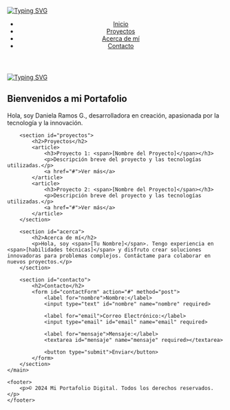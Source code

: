 <a href="https://git.io/typing-svg"><img src="https://readme-typing-svg.demolab.com?font=Fira+Code&pause=1000&width=435&lines=Hola+Soy+Daniela+Ramos" alt="Typing SVG" /></a>
<!DOCTYPE html>
<html lang="es">
<head>
    <meta charset="UTF-8">
    <meta name="viewport" content="width=device-width, initial-scale=1.0">
    <title>Mi Portafolio Digital</title>
    <link rel="stylesheet" href="styles.css">
    <script defer src="script.js"></script>
</head>
<body>
    <header>
        <nav>
            <ul>
                <li><a href="#inicio">Inicio</a></li>
                <li><a href="#proyectos">Proyectos</a></li>
                <li><a href="#acerca">Acerca de mí</a></li>
                <li><a href="#contacto">Contacto</a></li>
            </ul>
        </nav>
    </header>
<a href="https://git.io/typing-svg"><img src="https://readme-typing-svg.demolab.com?font=Fira+Code&pause=1000&width=435&lines=Hola+Soy+Daniela+Ramos" alt="Typing SVG" /></a>
    <main>
        <section id="inicio">
            <h1>Bienvenidos a mi Portafolio</h1>
            <p>Hola, soy <span id="nombre">Daniela Ramos G.</span>, desarrolladora en creación, apasionada por la tecnología y la innovación.</p>
        </section>

        <section id="proyectos">
            <h2>Proyectos</h2>
            <article>
                <h3>Proyecto 1: <span>[Nombre del Proyecto]</span></h3>
                <p>Descripción breve del proyecto y las tecnologías utilizadas.</p>
                <a href="#">Ver más</a>
            </article>
            <article>
                <h3>Proyecto 2: <span>[Nombre del Proyecto]</span></h3>
                <p>Descripción breve del proyecto y las tecnologías utilizadas.</p>
                <a href="#">Ver más</a>
            </article>
        </section>

        <section id="acerca">
            <h2>Acerca de mí</h2>
            <p>Hola, soy <span>[Tu Nombre]</span>. Tengo experiencia en <span>[habilidades técnicas]</span> y disfruto crear soluciones innovadoras para problemas complejos. Contáctame para colaborar en nuevos proyectos.</p>
        </section>

        <section id="contacto">
            <h2>Contacto</h2>
            <form id="contactForm" action="#" method="post">
                <label for="nombre">Nombre:</label>
                <input type="text" id="nombre" name="nombre" required>

                <label for="email">Correo Electrónico:</label>
                <input type="email" id="email" name="email" required>

                <label for="mensaje">Mensaje:</label>
                <textarea id="mensaje" name="mensaje" required></textarea>

                <button type="submit">Enviar</button>
            </form>
        </section>
    </main>

    <footer>
        <p>© 2024 Mi Portafolio Digital. Todos los derechos reservados.</p>
    </footer>
</body>
</html>
